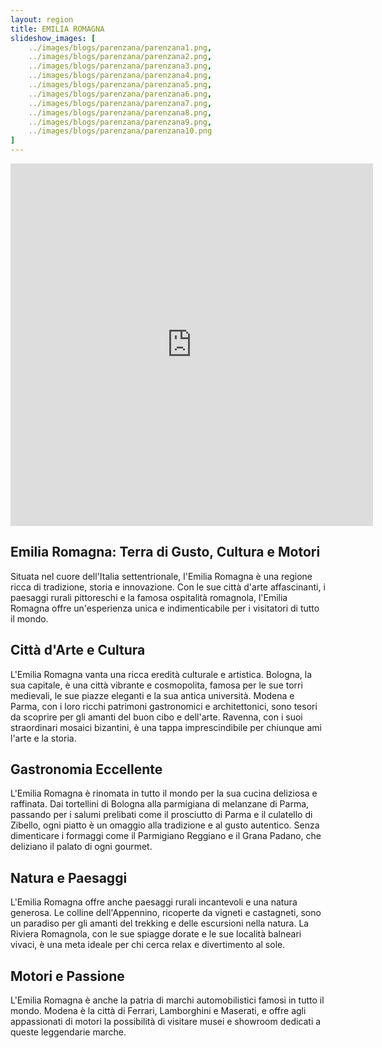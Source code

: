 ```yaml
---
layout: region
title: EMILIA ROMAGNA
slideshow_images: [
    ../images/blogs/parenzana/parenzana1.png,
    ../images/blogs/parenzana/parenzana2.png,
    ../images/blogs/parenzana/parenzana3.png,
    ../images/blogs/parenzana/parenzana4.png,
    ../images/blogs/parenzana/parenzana5.png,
    ../images/blogs/parenzana/parenzana6.png,
    ../images/blogs/parenzana/parenzana7.png,
    ../images/blogs/parenzana/parenzana8.png,
    ../images/blogs/parenzana/parenzana9.png,
    ../images/blogs/parenzana/parenzana10.png
]
---
```


<div class="maps-container">
    <iframe src="https://www.komoot.com/it-it/collection/2622662/embed" width="580" height="580" frameborder="0" scrolling="no"></iframe>
</div>

## Emilia Romagna: Terra di Gusto, Cultura e Motori

Situata nel cuore dell'Italia settentrionale, l'Emilia Romagna è una regione ricca di tradizione, storia e innovazione. Con le sue città d'arte affascinanti, i paesaggi rurali pittoreschi e la famosa ospitalità romagnola, l'Emilia Romagna offre un'esperienza unica e indimenticabile per i visitatori di tutto il mondo.

## Città d'Arte e Cultura

L'Emilia Romagna vanta una ricca eredità culturale e artistica. Bologna, la sua capitale, è una città vibrante e cosmopolita, famosa per le sue torri medievali, le sue piazze eleganti e la sua antica università. Modena e Parma, con i loro ricchi patrimoni gastronomici e architettonici, sono tesori da scoprire per gli amanti del buon cibo e dell'arte. Ravenna, con i suoi straordinari mosaici bizantini, è una tappa imprescindibile per chiunque ami l'arte e la storia.

## Gastronomia Eccellente

L'Emilia Romagna è rinomata in tutto il mondo per la sua cucina deliziosa e raffinata. Dai tortellini di Bologna alla parmigiana di melanzane di Parma, passando per i salumi prelibati come il prosciutto di Parma e il culatello di Zibello, ogni piatto è un omaggio alla tradizione e al gusto autentico. Senza dimenticare i formaggi come il Parmigiano Reggiano e il Grana Padano, che deliziano il palato di ogni gourmet.

## Natura e Paesaggi

L'Emilia Romagna offre anche paesaggi rurali incantevoli e una natura generosa. Le colline dell'Appennino, ricoperte da vigneti e castagneti, sono un paradiso per gli amanti del trekking e delle escursioni nella natura. La Riviera Romagnola, con le sue spiagge dorate e le sue località balneari vivaci, è una meta ideale per chi cerca relax e divertimento al sole.

## Motori e Passione

L'Emilia Romagna è anche la patria di marchi automobilistici famosi in tutto il mondo. Modena è la città di Ferrari, Lamborghini e Maserati, e offre agli appassionati di motori la possibilità di visitare musei e showroom dedicati a queste leggendarie marche.
